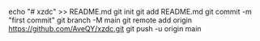 echo "# xzdc" >> README.md
git init
git add README.md
git commit -m "first commit"
git branch -M main
git remote add origin https://github.com/AveQY/xzdc.git
git push -u origin main
